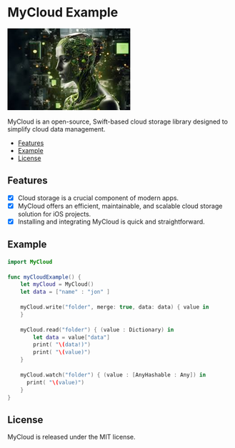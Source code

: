# MyCloud Example

![MyCloud: Elegant Networking in Swift](nvidia.png)

MyCloud is an open-source, Swift-based cloud storage library designed to simplify cloud data management.

- [Features](#features)
- [Example](#example)
- [License](#license)

## Features
- [x] Cloud storage is a crucial component of modern apps.
- [x] MyCloud offers an efficient, maintainable, and scalable cloud storage solution for iOS projects.
- [x] Installing and integrating MyCloud is quick and straightforward.
  
## Example

```swift
import MyCloud

func myCloudExample() {
    let myCloud = MyCloud()
    let data = ["name" : "jon" ]
    
    myCloud.write("folder", merge: true, data: data) { value in
    }

    myCloud.read("folder") { (value : Dictionary) in
        let data = value["data"]
        print( "\(data!)")
        print( "\(value)")
    }
        
    myCloud.watch("folder") { (value : [AnyHashable : Any]) in
      print( "\(value)")
    }
}

```

## License

MyCloud is released under the MIT license.

